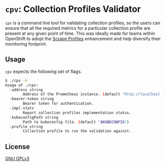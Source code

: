 # `cpv`: Collection Profiles Validator

`cpv` is a command line tool for validating collection profiles, so the users can ensure that all the required metrics
for a particular collection profile are present at any given point of time. This was ideally made for teams within
OpenShift to adopt the [Scrape Profiles] enhancement and help diversify their monitoring footprint.

[Scrape Profiles]: https://github.com/openshift/enhancements/blob/719b231e3b06cf274e77f0d89e46a0d258002572/enhancements/monitoring/scrape-profiles.md?plain=1

## Usage

`cpv` expects the following set of flags.

```bash
$ ./cpv -h     
Usage of ./cpv:
  -address string
        Address of the Prometheus instance. (default "http://localhost:9090")
  -bearer-token string
        Bearer token for authentication.
  -impl-stats
        Report collection profiles implementation status.
  -kubeconfigPath string
        Path to kubeconfig file. (default "$KUBECONFIG")
  -profile string
        Collection profile to run the validation against.
```

## License

[GNU GPLv3](LICENSE)
